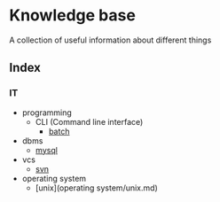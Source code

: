 Knowledge base
==============
A collection of useful information about different things

Index
-----
### IT
- programming
	- CLI (Command line interface)
        - [batch](IT/programming/cli/batch.md)
- dbms
    - [mysql](IT/dbms/mysql.md)
- vcs
    - [svn](IT/vcs/svn.md)
- operating system
    - [unix](operating system/unix.md)